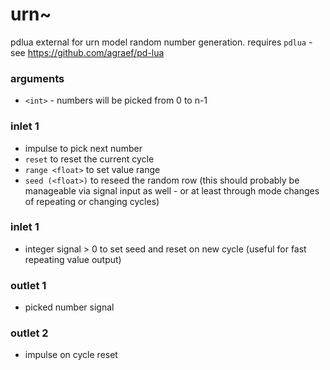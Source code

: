 # urn~

pdlua external for urn model random number generation.
requires `pdlua` - see https://github.com/agraef/pd-lua

### arguments
* `<int>` - numbers will be picked from 0 to n-1

### inlet 1
* impulse to pick next number
* `reset` to reset the current cycle
* `range <float>` to set value range
* `seed (<float>)` to reseed the random row (this should probably be manageable via signal input as well - or at least through mode changes of repeating or changing cycles)

### inlet 1
* integer signal > 0 to set seed and reset on new cycle (useful for fast repeating value output)

### outlet 1
* picked number signal

### outlet 2
* impulse on cycle reset
